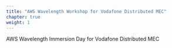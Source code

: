 ```yaml
---
title: "AWS Wavelength Workshop for Vodafone Distributed MEC"
chapter: true
weight: 1
---
```


AWS Wavelength Immersion Day for Vodafone Distributed MEC
